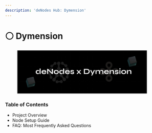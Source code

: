 ```yaml
---
description: 'deNodes Hub: Dymension'
---
```


# ⚪ Dymension

<figure><img src="../.gitbook/assets/Dymension.png" alt=""><figcaption></figcaption></figure>

### Table of Contents

* Project Overview
* Node Setup Guide
* FAQ: Most Frequently Asked Questions

